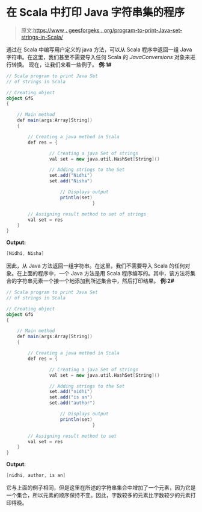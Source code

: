 # 在 Scala 中打印 Java 字符串集的程序

> 原文:[https://www . geesforgeks . org/program-to-print-Java-set-strings-in-Scala/](https://www.geeksforgeeks.org/program-to-print-java-set-of-strings-in-scala/)

通过在 Scala 中编写用户定义的 java 方法，可以从 Scala 程序中返回一组 Java 字符串。在这里，我们甚至不需要导入任何 Scala 的 *JavaConversions* 对象来进行转换。
现在，让我们来看一些例子。
**例:1#**

```scala
// Scala program to print Java Set 
// of strings in Scala

// Creating object
object GfG
{ 

    // Main method
    def main(args:Array[String])
    {

        // Creating a java method in Scala
        def res = {

                // Creating a java Set of strings
                val set = new java.util.HashSet[String]()

                // Adding strings to the Set 
                set.add("Nidhi")
                set.add("Nisha")

                    // Displays output
                    println(set)
                                }

        // Assigning result method to set of strings
        val set = res
    }
}
```

**Output:**

```scala
[Nidhi, Nisha]

```

因此，从 Java 方法返回一组字符串。在这里，我们不需要导入 Scala 的任何对象。在上面的程序中，一个 Java 方法是用 Scala 程序编写的。其中，该方法将集合的字符串元素一个接一个地添加到所述集合中，然后打印结果。
**例:2#**

```scala
// Scala program to print Java Set 
// of strings in Scala

// Creating object
object GfG
{ 

    // Main method
    def main(args:Array[String])
    {

        // Creating a java method in Scala
        def res = {

                // Creating a java Set of strings
                val set = new java.util.HashSet[String]()

                // Adding strings to the Set
                set.add("nidhi")
                set.add("is an")
                set.add("author")

                    // Displays output
                    println(set)
                                }

        // Assigning result method to set
        val set = res
    }
}
```

**Output:**

```scala
[nidhi, author, is an]

```

它与上面的例子相同，但是这里在所述的字符串集合中增加了一个元素，因为它是一个集合，所以元素的顺序保持不变。因此，字数较多的元素比字数较少的元素打印得晚。